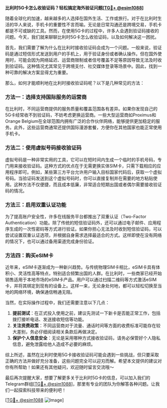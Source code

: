 **比利时5G卡怎么收验证码？轻松搞定海外验证问题[[TG💪+ @esim1088](https://t.me/s/esim1088)]**

随着全球化的加速，越来越多的人选择在国外生活、工作或旅行。对于在比利时生活的华人来说，手机卡的重要性不言而喻。无论是日常沟通还是跨境交易，手机卡都是不可或缺的工具。然而，在使用5G卡的过程中，许多人会遇到验证码接收的问题。今天，我们就来聊聊比利时5G卡怎么收验证码，以及如何解决这一困扰。

首先，我们需要了解为什么在比利时接收验证码会成为一个问题。一般来说，验证码是通过短信形式发送到用户的手机上，用于验证身份或者确认操作。但在国外使用时，可能会因为网络延迟、运营商限制或者信号覆盖不足等原因导致无法及时收到验证码。这种情况尤其常见于跨境支付、社交媒体登录等场景中。因此，找到一种可靠的解决方案显得尤为重要。

那么，如何才能顺利地在比利时接收验证码呢？以下是几种常见的方法：

### 方法一：选择支持国际服务的运营商

在比利时，不同运营商提供的服务质量和覆盖范围各有差异。如果你发现自己的5G卡经常收不到验证码，不妨考虑更换运营商。一些大型运营商如Proximus和Orange Belgium在全球范围内拥有广泛的合作伙伴网络，能够提供更加稳定的服务。此外，这些运营商通常还提供国际漫游套餐，方便你在其他国家也能正常使用手机卡。

### 方法二：使用虚拟号码接收验证码

虚拟号码是一种非常实用的工具，它可以在短时间内生成一个临时的手机号码，专门用来接收验证码。这种方式的优点在于无需更换实体SIM卡，只需下载相应的应用程序即可。例如，某些第三方平台允许用户输入目标国家代码后，获取一个虚拟号码。当验证码发送到这个虚拟号码时，你可以直接复制并在需要的地方粘贴使用。这种方法不仅便捷，而且成本低廉，非常适合短期出国或者偶尔需要接收验证码的情况。

### 方法三：启用双重认证功能

为了提高账户安全性，许多在线服务平台都推出了双重认证（Two-Factor Authentication）功能。除了传统的短信验证码外，还可以通过电子邮件、应用程序生成的一次性密码等方式进行验证。如果你担心无法及时收到短信验证码，可以尝试设置双重认证选项，并根据自身需求选择最适合的方式。这样即使在没有网络的情况下，也可以通过备用渠道完成身份验证。

### 方法四：购买eSIM卡

近年来，eSIM卡逐渐成为一种新兴趋势。与传统物理SIM卡相比，eSIM卡具有体积小、灵活性高等特点，特别适合频繁出国的人群。在比利时，一些商家已经开始销售适用于本地市场的eSIM卡产品。用户可以通过扫描二维码等方式激活eSIM卡，并将其绑定到现有的设备上。这样一来，无论身处何地，都可以轻松切换至当地的网络环境，确保通信畅通无阻。

当然，在实际操作过程中，我们还需要注意以下几点：

1. **提前测试**：在正式投入使用之前，建议先测试一下新卡是否能正常工作，包括拨打接听电话、发送接收短信等功能。
2. **关注资费政策**：不同运营商对于流量、通话时间等方面的收费标准可能存在较大差别，务必仔细阅读相关条款后再做决定。
3. **保护个人信息安全**：无论是采用哪种方式接收验证码，请务必保管好个人隐私信息，避免泄露给他人造成不必要的麻烦。

综上所述，虽然在比利时使用5G卡接收验证码可能会遇到一些挑战，但只要采取正确的方法并做好充分准备，这些问题完全可以迎刃而解。希望本文提供的建议对你有所帮助！如果还有其他疑问，欢迎随时留言交流哦～

最后再次提醒大家，想要了解更多关于比利时5G卡的信息，可以加入我们的Telegram群组[[TG💪+ @esim1088](https://t.me/s/esim1088)]，那里有专业的团队为你解答各种问题。让我们一起探索科技带来的便利吧！

[[TG💪+ @esim1088](https://t.me/s/esim1088) ![Image](https://i.postimg.cc/4NQfJmqS/Snipaste-2025-05-13-00-14-12.png)]